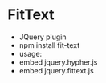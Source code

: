 # FitText

- JQuery plugin
- npm install fit-text
- usage:
-   embed jquery.hypher.js
-   embed jquery.fittext.js
